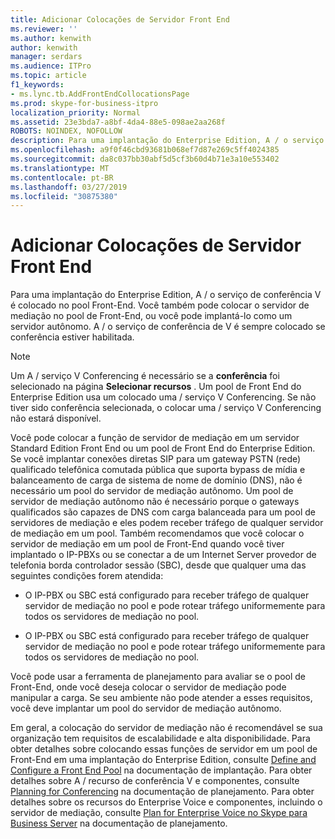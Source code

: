```yaml
---
title: Adicionar Colocações de Servidor Front End
ms.reviewer: ''
ms.author: kenwith
author: kenwith
manager: serdars
ms.audience: ITPro
ms.topic: article
f1_keywords:
- ms.lync.tb.AddFrontEndCollocationsPage
ms.prod: skype-for-business-itpro
localization_priority: Normal
ms.assetid: 23e3bda7-a8bf-4da4-88e5-098ae2aa268f
ROBOTS: NOINDEX, NOFOLLOW
description: Para uma implantação do Enterprise Edition, A / o serviço de conferência V é colocado no pool Front-End. Você também pode colocar o servidor de mediação no pool de Front-End, ou você pode implantá-lo como um servidor autônomo. A / o serviço de conferência de V é sempre colocado se conferência estiver habilitada.
ms.openlocfilehash: a9f0f46cbd93681b068ef7d87e269c5ff4024385
ms.sourcegitcommit: da8c037bb30abf5d5cf3b60d4b71e3a10e553402
ms.translationtype: MT
ms.contentlocale: pt-BR
ms.lasthandoff: 03/27/2019
ms.locfileid: "30875380"
---
```

# <a name="add-front-end-server-collocations"></a>Adicionar Colocações de Servidor Front End

Para uma implantação do Enterprise Edition, A / o serviço de conferência V é colocado no pool Front-End. Você também pode colocar o servidor de mediação no pool de Front-End, ou você pode implantá-lo como um servidor autônomo. A / o serviço de conferência de V é sempre colocado se conferência estiver habilitada.

> [!NOTE]
> Um A / serviço V Conferencing é necessário se a **conferência** foi selecionado na página **Selecionar recursos** . Um pool de Front End do Enterprise Edition usa um colocado uma / serviço V Conferencing. Se não tiver sido conferência selecionada, o colocar uma / serviço V Conferencing não estará disponível.

Você pode colocar a função de servidor de mediação em um servidor Standard Edition Front End ou um pool de Front End do Enterprise Edition. Se você implantar conexões diretas SIP para um gateway PSTN (rede) qualificado telefônica comutada pública que suporta bypass de mídia e balanceamento de carga de sistema de nome de domínio (DNS), não é necessário um pool do servidor de mediação autônomo. Um pool de servidor de mediação autônomo não é necessário porque o gateways qualificados são capazes de DNS com carga balanceada para um pool de servidores de mediação e eles podem receber tráfego de qualquer servidor de mediação em um pool. Também recomendamos que você colocar o servidor de mediação em um pool de Front-End quando você tiver implantado o IP-PBXs ou se conectar a de um Internet Server provedor de telefonia borda controlador sessão (SBC), desde que qualquer uma das seguintes condições forem atendida:

- O IP-PBX ou SBC está configurado para receber tráfego de qualquer servidor de mediação no pool e pode rotear tráfego uniformemente para todos os servidores de mediação no pool.

- O IP-PBX ou SBC está configurado para receber tráfego de qualquer servidor de mediação no pool e pode rotear tráfego uniformemente para todos os servidores de mediação no pool.

Você pode usar a ferramenta de planejamento para avaliar se o pool de Front-End, onde você deseja colocar o servidor de mediação pode manipular a carga. Se seu ambiente não pode atender a esses requisitos, você deve implantar um pool do servidor de mediação autônomo.

Em geral, a colocação do servidor de mediação não é recomendável se sua organização tem requisitos de escalabilidade e alta disponibilidade. Para obter detalhes sobre colocando essas funções de servidor em um pool de Front-End em uma implantação do Enterprise Edition, consulte [Define and Configure a Front End Pool](https://technet.microsoft.com/library/713fc263-23dd-414a-b001-82932e4fe966.aspx) na documentação de implantação. Para obter detalhes sobre A / recurso de conferência V e componentes, consulte [Planning for Conferencing](https://technet.microsoft.com/library/983a272a-e1b3-4d70-8f84-836b092fe526.aspx) na documentação de planejamento. Para obter detalhes sobre os recursos do Enterprise Voice e componentes, incluindo o servidor de mediação, consulte [Plan for Enterprise Voice no Skype para Business Server](../../../plan-your-deployment/enterprise-voice-solution/enterprise-voice.md) na documentação de planejamento.


